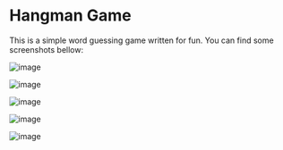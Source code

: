 # Hangman Game

This is a simple word guessing game written for fun.
You can find some screenshots bellow:

![image](https://user-images.githubusercontent.com/59865649/206217537-7a426e98-e176-4dd9-a51e-a3d32143f31e.png)

![image](https://user-images.githubusercontent.com/59865649/206217662-172c93bf-8fb2-43bc-a9d1-3f914c07baee.png)

![image](https://user-images.githubusercontent.com/59865649/206217892-c2f4a605-97e4-4994-8e5e-1c8262bc5c9e.png)

![image](https://user-images.githubusercontent.com/59865649/206218137-39c6470e-c507-4312-a881-0c892e5197fe.png)

![image](https://user-images.githubusercontent.com/59865649/206218634-b1f10872-8cae-4f7a-b3e0-28b6f987fa43.png)
